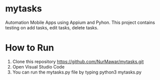 # mytasks
Automation Mobile Apps using Appium and Pyhon. This project contains testing on add tasks, edit tasks, delete tasks.

# How to Run
1. Clone this repository https://github.com/NurMawar/mytasks.git
2. Open Visual Studio Code
3. You can run the mytasks.py file by typing python3 mytasks.py
